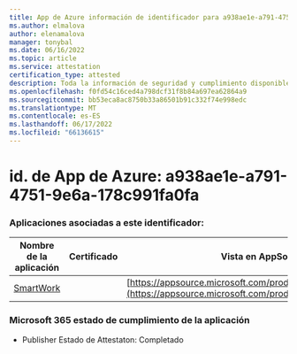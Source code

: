 ```yaml
---
title: App de Azure información de identificador para a938ae1e-a791-4751-9e6a-178c991fa0fa
ms.author: elmalova
author: elenamalova
manager: tonybal
ms.date: 06/16/2022
ms.topic: article
ms.service: attestation
certification_type: attested
description: Toda la información de seguridad y cumplimiento disponible para a938ae1e-a791-4751-9e6a-178c991fa0fa.
ms.openlocfilehash: f0fd54c16ced4a798dcf31f8b84a697ea62864a9
ms.sourcegitcommit: bb53eca8ac8750b33a86501b91c332f74e998edc
ms.translationtype: MT
ms.contentlocale: es-ES
ms.lasthandoff: 06/17/2022
ms.locfileid: "66136615"
---
```

# <a name="azure-app-id-a938ae1e-a791-4751-9e6a-178c991fa0fa"></a>id. de App de Azure: a938ae1e-a791-4751-9e6a-178c991fa0fa


### <a name="apps-associated-with-this-id"></a>Aplicaciones asociadas a este identificador:
| **Nombre de la aplicación** | **Certificado** | **Vista en AppSource** |
|--------------|---------------|-----------------------|
| [SmartWork](../forward/WA200001149.md) |  | [https://appsource.microsoft.com/product/office/WA200001149](https://appsource.microsoft.com/product/office/WA200001149) |

### <a name="microsoft-365-app-compliance-status"></a>Microsoft 365 estado de cumplimiento de la aplicación
- Publisher Estado de Attestaton: Completado
